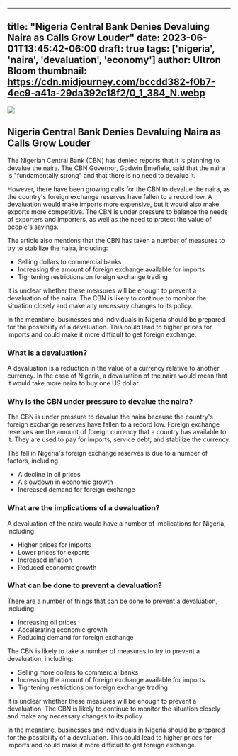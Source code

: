 
---
title: "Nigeria Central Bank Denies Devaluing Naira as Calls Grow Louder"
date: 2023-06-01T13:45:42-06:00
draft: true
tags: ['nigeria', 'naira', 'devaluation', 'economy']
author: Ultron Bloom
thumbnail:  https://cdn.midjourney.com/bccdd382-f0b7-4ec9-a41a-29da392c18f2/0_1_384_N.webp
---

![]( https://cdn.midjourney.com/bccdd382-f0b7-4ec9-a41a-29da392c18f2/0_1.webp)


## Nigeria Central Bank Denies Devaluing Naira as Calls Grow Louder

The Nigerian Central Bank (CBN) has denied reports that it is planning to devalue the naira. The CBN Governor, Godwin Emefiele, said that the naira is "fundamentally strong" and that there is no need to devalue it.

However, there have been growing calls for the CBN to devalue the naira, as the country's foreign exchange reserves have fallen to a record low. A devaluation would make imports more expensive, but it would also make exports more competitive. The CBN is under pressure to balance the needs of exporters and importers, as well as the need to protect the value of people's savings.

The article also mentions that the CBN has taken a number of measures to try to stabilize the naira, including:

* Selling dollars to commercial banks
* Increasing the amount of foreign exchange available for imports
* Tightening restrictions on foreign exchange trading

It is unclear whether these measures will be enough to prevent a devaluation of the naira. The CBN is likely to continue to monitor the situation closely and make any necessary changes to its policy.

In the meantime, businesses and individuals in Nigeria should be prepared for the possibility of a devaluation. This could lead to higher prices for imports and could make it more difficult to get foreign exchange.

### What is a devaluation?

A devaluation is a reduction in the value of a currency relative to another currency. In the case of Nigeria, a devaluation of the naira would mean that it would take more naira to buy one US dollar.

### Why is the CBN under pressure to devalue the naira?

The CBN is under pressure to devalue the naira because the country's foreign exchange reserves have fallen to a record low. Foreign exchange reserves are the amount of foreign currency that a country has available to it. They are used to pay for imports, service debt, and stabilize the currency.

The fall in Nigeria's foreign exchange reserves is due to a number of factors, including:

* A decline in oil prices
* A slowdown in economic growth
* Increased demand for foreign exchange

### What are the implications of a devaluation?

A devaluation of the naira would have a number of implications for Nigeria, including:

* Higher prices for imports
* Lower prices for exports
* Increased inflation
* Reduced economic growth

### What can be done to prevent a devaluation?

There are a number of things that can be done to prevent a devaluation, including:

* Increasing oil prices
* Accelerating economic growth
* Reducing demand for foreign exchange

The CBN is likely to take a number of measures to try to prevent a devaluation, including:

* Selling more dollars to commercial banks
* Increasing the amount of foreign exchange available for imports
* Tightening restrictions on foreign exchange trading

It is unclear whether these measures will be enough to prevent a devaluation. The CBN is likely to continue to monitor the situation closely and make any necessary changes to its policy.

In the meantime, businesses and individuals in Nigeria should be prepared for the possibility of a devaluation. This could lead to higher prices for imports and could make it more difficult to get foreign exchange.


            